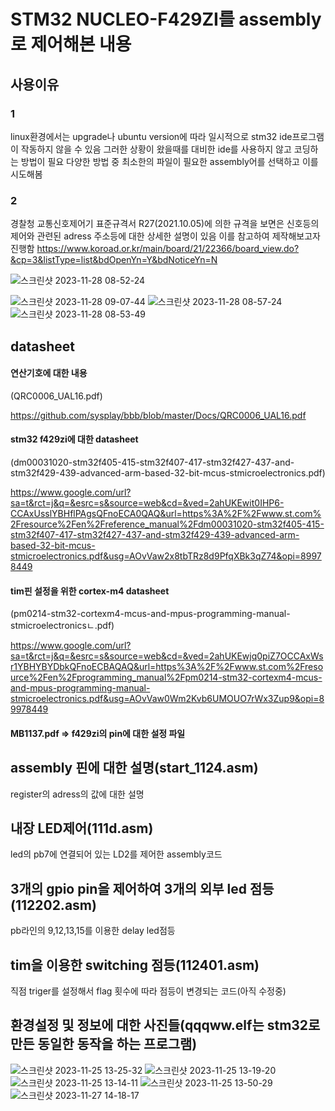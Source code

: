# STM32 NUCLEO-F429ZI를 assembly로 제어해본 내용
## 사용이유
### 1
linux환경에서는 upgrade나 ubuntu version에 따라 일시적으로 stm32 ide프로그램이 작동하지 않을 수 있음
그러한 상황이 왔을때를 대비한 ide를 사용하지 않고 코딩하는 방법이 필요
다양한 방법 중 최소한의 파일이 필요한 assembly어를 선택하고 이를 시도해봄
### 2
경찰청 교통신호제어기 표준규격서 R27(2021.10.05)에 의한 규격을 보면은 신호등의 제어와 관련된 adress 주소등에 대한 상세한 설명이 있음
이를 참고하여 제작해보고자 진행함
https://www.koroad.or.kr/main/board/21/22366/board_view.do?&cp=3&listType=list&bdOpenYn=Y&bdNoticeYn=N

![스크린샷 2023-11-28 08-52-24](https://github.com/dnfm257/cctv_ctrl/assets/143377935/96b8cd14-8e46-4de0-97f2-804d3d638e11)

![스크린샷 2023-11-28 09-07-44](https://github.com/dnfm257/cctv_ctrl/assets/143377935/35dd0209-ade2-4fa4-b4f9-c3c446a06562)
![스크린샷 2023-11-28 08-57-24](https://github.com/dnfm257/cctv_ctrl/assets/143377935/17176784-a3a6-465b-a517-4c1b67c38c78)
![스크린샷 2023-11-28 08-53-49](https://github.com/dnfm257/cctv_ctrl/assets/143377935/72f05cfb-f8d5-4654-9e80-1bb3e997693f)

## datasheet 

#### 연산기호에 대한 내용
(QRC0006_UAL16.pdf)

https://github.com/sysplay/bbb/blob/master/Docs/QRC0006_UAL16.pdf  

#### stm32 f429zi에 대한 datasheet
(dm00031020-stm32f405-415-stm32f407-417-stm32f427-437-and-stm32f429-439-advanced-arm-based-32-bit-mcus-stmicroelectronics.pdf)

https://www.google.com/url?sa=t&rct=j&q=&esrc=s&source=web&cd=&ved=2ahUKEwit0IHP6-CCAxUsslYBHflPAgsQFnoECA0QAQ&url=https%3A%2F%2Fwww.st.com%2Fresource%2Fen%2Freference_manual%2Fdm00031020-stm32f405-415-stm32f407-417-stm32f427-437-and-stm32f429-439-advanced-arm-based-32-bit-mcus-stmicroelectronics.pdf&usg=AOvVaw2x8tbTRz8d9PfqXBk3qZ74&opi=89978449  

#### tim핀 설정을 위한 cortex-m4 datasheet
(pm0214-stm32-cortexm4-mcus-and-mpus-programming-manual-stmicroelectronicsㄴ.pdf)

https://www.google.com/url?sa=t&rct=j&q=&esrc=s&source=web&cd=&ved=2ahUKEwjq0piZ7OCCAxWsr1YBHYBYDbkQFnoECBAQAQ&url=https%3A%2F%2Fwww.st.com%2Fresource%2Fen%2Fprogramming_manual%2Fpm0214-stm32-cortexm4-mcus-and-mpus-programming-manual-stmicroelectronics.pdf&usg=AOvVaw0Wm2Kvb6UMOUO7rWx3Zup9&opi=89978449


#### MB1137.pdf  => f429zi의 pin에 대한 설정 파일  

## assembly 핀에 대한 설명(start_1124.asm)
register의 adress의 값에 대한 설명  

## 내장 LED제어(111d.asm)
led의 pb7에 연결되어 있는 LD2를 제어한 assembly코드

## 3개의 gpio pin을 제어하여 3개의 외부 led 점등(112202.asm)
pb라인의 9,12,13,15를 이용한 delay led점등

## tim을 이용한 switching 점등(112401.asm)
직점 triger를 설정해서 flag 횟수에 따라 점등이 변경되는 코드(아직 수정중)

## 환경설정 및 정보에 대한 사진들(qqqww.elf는 stm32로 만든 동일한 동작을 하는 프로그램)
![스크린샷 2023-11-25 13-25-32](https://github.com/dnfm257/cctv_ctrl/assets/143377935/1b274bd7-9089-4066-b5cf-fcbb308c9064)
![스크린샷 2023-11-25 13-19-20](https://github.com/dnfm257/cctv_ctrl/assets/143377935/4d05dcfd-86b7-445d-a6c0-cd8176951d9e)
![스크린샷 2023-11-25 13-14-11](https://github.com/dnfm257/cctv_ctrl/assets/143377935/e2d24b90-9973-406b-9fa2-1e8dee553937)
![스크린샷 2023-11-25 13-50-29](https://github.com/dnfm257/cctv_ctrl/assets/143377935/12b9460f-6ba4-45ca-b2b2-ef0fb7cc456a)
![스크린샷 2023-11-27 14-18-17](https://github.com/dnfm257/cctv_ctrl/assets/143377935/090bf48d-04f3-40ce-9076-e364a6f46a72)

